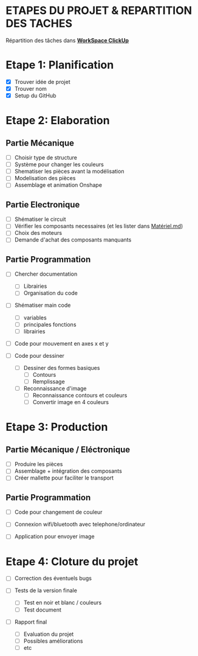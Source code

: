 # ETAPES DU PROJET & REPARTITION DES TACHES

Répartition des tâches dans **[WorkSpace ClickUp](https://sharing.clickup.com/l/h/4-32571374-1/226c80c2a30dcb4)**

# Etape 1: Planification

- [x] Trouver idée de projet
- [x] Trouver nom
- [x] Setup du GitHub

# Etape 2: Elaboration

## Partie Mécanique

- [ ] Choisir type de structure
- [ ] Système pour changer les couleurs
- [ ] Shematiser les pièces avant la modélisation
- [ ] Modelisation des pièces
- [ ] Assemblage et animation Onshape

## Partie Electronique

- [ ] Shématiser le circuit
- [ ] Vérifier les composants necessaires (et les lister dans [Matériel.md](Matériel.md))
- [ ] Choix des moteurs
- [ ] Demande d'achat des composants manquants

## Partie Programmation

- [ ] Chercher documentation

  -[ ] Librairies  
  -[ ] Organisation du code

- [ ] Shématiser main code
  - [ ] variables
  - [ ] principales fonctions
  - [ ] librairies
- [ ] Code pour mouvement en axes x et y

- [ ] Code pour dessiner

  - [ ] Dessiner des formes basiques
    - [ ] Contours
    - [ ] Remplissage
  - [ ] Reconnaissance d'image
    - [ ] Reconnaissance contours et couleurs
    - [ ] Convertir image en 4 couleurs

# Etape 3: Production

## Partie Mécanique / Eléctronique

- [ ] Produire les pièces
- [ ] Assemblage + intégration des composants
- [ ] Créer mallette pour faciliter le transport

## Partie Programmation

- [ ] Code pour changement de couleur

- [ ] Connexion wifi/bluetooth avec telephone/ordinateur
- [ ] Application pour envoyer image

# Etape 4: Cloture du projet

- [ ] Correction des éventuels bugs

- [ ] Tests de la version finale

  - [ ] Test en noir et blanc / couleurs
  - [ ] Test document

- [ ] Rapport final
  - [ ] Evaluation du projet
  - [ ] Possibles améliorations
  - [ ] etc
